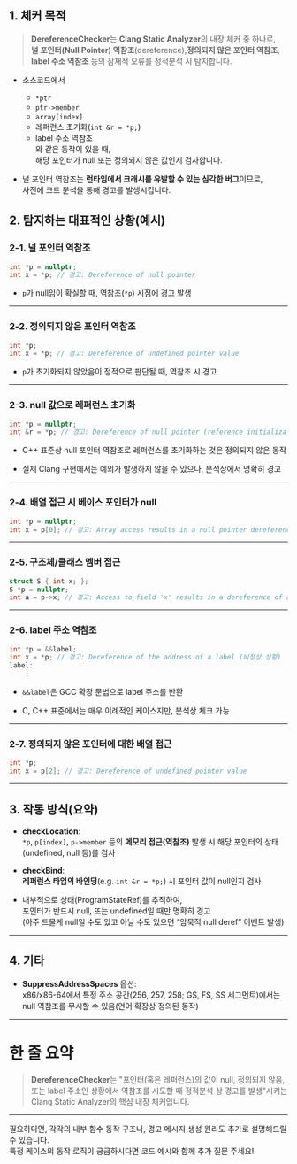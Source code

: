 ## 1. **체커 목적**
>**DereferenceChecker**는 **Clang Static Analyzer**의 내장 체커 중 하나로,  
 **널 포인터(Null Pointer) 역참조**(dereference),**정의되지 않은 포인터 역참조**,  
 **label 주소 역참조** 등의 잠재적 오류를 정적분석 시 탐지합니다.

- 소스코드에서
    
    - `*ptr`
    - `ptr->member`
    - `array[index]`
    - 레퍼런스 초기화(`int &r = *p;`)
    - label 주소 역참조  
        와 같은 동작이 있을 때,  
        해당 포인터가 null 또는 정의되지 않은 값인지 검사합니다.
    
- 널 포인터 역참조는 **런타임에서 크래시를 유발할 수 있는 심각한 버그**이므로,  
    사전에 코드 분석을 통해 경고를 발생시킵니다.

## 2. **탐지하는 대표적인 상황(예시)**

### 2-1. **널 포인터 역참조**

```cpp
int *p = nullptr;
int x = *p; // 경고: Dereference of null pointer
```

- `p`가 null임이 확실할 때, 역참조(`*p`) 시점에 경고 발생
    

---

### 2-2. **정의되지 않은 포인터 역참조**

```cpp
int *p;
int x = *p; // 경고: Dereference of undefined pointer value
```

- `p`가 초기화되지 않았음이 정적으로 판단될 때, 역참조 시 경고
    

---

### 2-3. **null 값으로 레퍼런스 초기화**

```cpp
int *p = nullptr;
int &r = *p; // 경고: Dereference of null pointer (reference initialization)
```

- C++ 표준상 null 포인터 역참조로 레퍼런스를 초기화하는 것은 정의되지 않은 동작
    
- 실제 Clang 구현에서는 예외가 발생하지 않을 수 있으나, 분석상에서 명확히 경고
    

---

### 2-4. **배열 접근 시 베이스 포인터가 null**

```cpp
int *p = nullptr;
int x = p[0]; // 경고: Array access results in a null pointer dereference
```

---

### 2-5. **구조체/클래스 멤버 접근**

```cpp
struct S { int x; };
S *p = nullptr;
int a = p->x; // 경고: Access to field 'x' results in a dereference of a null pointer
```

---

### 2-6. **label 주소 역참조**

```cpp
int *p = &&label;
int x = *p; // 경고: Dereference of the address of a label (비정상 상황)
label:
    ;
```

- `&&label`은 GCC 확장 문법으로 label 주소를 반환
    
- C, C++ 표준에서는 매우 이례적인 케이스지만, 분석상 체크 가능
    

---

### 2-7. **정의되지 않은 포인터에 대한 배열 접근**

```cpp
int *p;
int x = p[2]; // 경고: Dereference of undefined pointer value
```

---

## 3. **작동 방식(요약)**

- **checkLocation**:  
    `*p`, `p[index]`, `p->member` 등의 **메모리 접근(역참조)** 발생 시 해당 포인터의 상태(undefined, null 등)를 검사
    
- **checkBind**:  
    **레퍼런스 타입의 바인딩**(e.g. `int &r = *p;`) 시 포인터 값이 null인지 검사
    
- 내부적으로 상태(ProgramStateRef)를 추적하여,  
    포인터가 반드시 null, 또는 undefined일 때만 명확히 경고  
    (아주 드물게 null일 수도 있고 아닐 수도 있으면 “암묵적 null deref” 이벤트 발생)
    

---

## 4. **기타**

- **SuppressAddressSpaces** 옵션:  
    x86/x86-64에서 특정 주소 공간(256, 257, 258; GS, FS, SS 세그먼트)에서는  
    null 역참조를 무시할 수 있음(언어 확장상 정의된 동작)
    

---

# 한 줄 요약

> **DereferenceChecker**는 "포인터(혹은 레퍼런스)의 값이 null, 정의되지 않음, 또는 label 주소인 상황에서 역참조를 시도할 때 정적분석 상 경고를 발생"시키는 Clang Static Analyzer의 핵심 내장 체커입니다.

---

필요하다면, 각각의 내부 함수 동작 구조나, 경고 메시지 생성 원리도 추가로 설명해드릴 수 있습니다.  
특정 케이스의 동작 로직이 궁금하시다면 코드 예시와 함께 추가 질문 주세요!